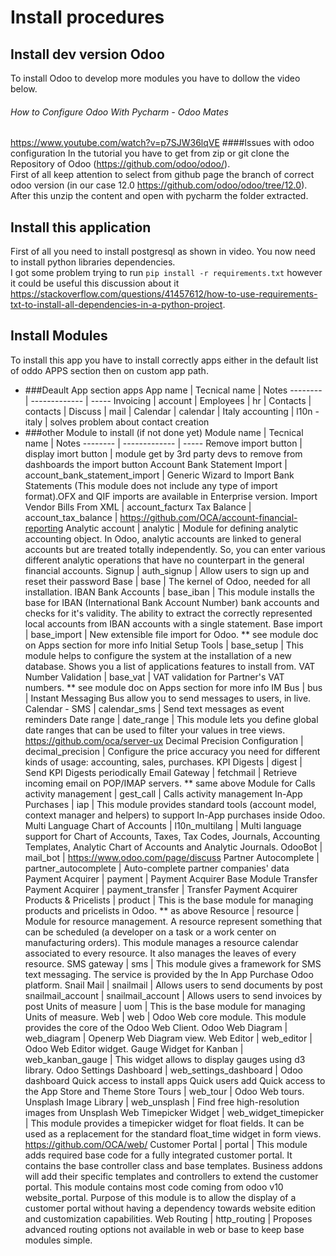 # Install procedures
## Install dev version Odoo
To install Odoo to develop more modules you have to dollow the video below.
###### How to Configure Odoo With Pycharm - Odoo Mates
https://www.youtube.com/watch?v=p7SJW36lqVE
####Issues with odoo configuration
In the tutorial you have to get from zip or git clone the Repository of Odoo (https://github.com/odoo/odoo/).  
First of all keep attention to select from github page the branch of correct odoo version (in our case 12.0 https://github.com/odoo/odoo/tree/12.0).  
After this unzip the content and open with pycharm the folder extracted.

## Install this application 
First of all you need to install postgresql as shown in video.
You now need to install python libraries dependencies.  
I got some problem trying to run `pip install -r requirements.txt` however it could be useful this discussion about it https://stackoverflow.com/questions/41457612/how-to-use-requirements-txt-to-install-all-dependencies-in-a-python-project.


## Install Modules
To install this app you have to install correctly apps either in the default list of oddo APPS section then on custom app path.

* ###Deault App section apps
App name | Tecnical name | Notes
-------- | ------------- | -----
Invoicing | account |
Employees | hr |
Contacts | contacts | 
Discuss | mail | 
Calendar | calendar |
Italy accounting | l10n -italy | solves problem about contact creation
* ###other Module to install (if not done yet)
Module name | Tecnical name | Notes
-------- | ------------- | -----
Remove import button | display imort button | module get by 3rd party devs to remove from dashboards the import button
Account Bank Statement Import | account_bank_statement_import | Generic Wizard to Import Bank Statements (This module does not include any type of import format).OFX and QIF imports are available in Enterprise version.
Import Vendor Bills From XML | account_facturx
Tax Balance | account_tax_balance | https://github.com/OCA/account-financial-reporting
Analytic account | analytic | Module for defining analytic accounting object. In Odoo, analytic accounts are linked to general accounts but are treated totally independently. So, you can enter various different analytic operations that have no counterpart in the general financial accounts.
Signup | auth_signup | Allow users to sign up and reset their password
Base | base | The kernel of Odoo, needed for all installation.
IBAN Bank Accounts | base_iban | This module installs the base for IBAN (International Bank Account Number) bank accounts and checks for it's validity. The ability to extract the correctly represented local accounts from IBAN accounts with a single statement.
Base import | base_import | New extensible file import for Odoo. ** see module doc on Apps section for more info
Initial Setup Tools | base_setup | This module helps to configure the system at the installation of a new database. Shows you a list of applications features to install from.
VAT Number Validation | base_vat | VAT validation for Partner's VAT numbers. ** see module doc on Apps section for more info
IM Bus | bus | Instant Messaging Bus allow you to send messages to users, in live.
Calendar - SMS | calendar_sms | Send text messages as event reminders
Date range | date_range | This module lets you define global date ranges that can be used to filter your values in tree views. https://github.com/oca/server-ux
Decimal Precision Configuration | decimal_precision | Configure the price accuracy you need for different kinds of usage: accounting, sales, purchases.
KPI Digests | digest | Send KPI Digests periodically
Email Gateway | fetchmail | Retrieve incoming email on POP/IMAP servers. ** same above
Module for Calls activity management | gest_call | Calls activity management
In-App Purchases | iap | This module provides standard tools (account model, context manager and helpers) to support In-App purchases inside Odoo.
Multi Language Chart of Accounts | l10n_multilang | Multi language support for Chart of Accounts, Taxes, Tax Codes, Journals, Accounting Templates, Analytic Chart of Accounts and Analytic Journals.
OdooBot | mail_bot | https://www.odoo.com/page/discuss
Partner Autocomplete | partner_autocomplete | Auto-complete partner companies' data
Payment Acquirer | payment | Payment Acquirer Base Module
Transfer Payment Acquirer | payment_transfer | Transfer Payment Acquirer
Products & Pricelists | product | This is the base module for managing products and pricelists in Odoo. ** as above
Resource | resource | Module for resource management. A resource represent something that can be scheduled (a developer on a task or a work center on manufacturing orders). This module manages a resource calendar associated to every resource. It also manages the leaves of every resource.
SMS gateway | sms | This module gives a framework for SMS text messaging. The service is provided by the In App Purchase Odoo platform.
Snail Mail | snailmail | Allows users to send documents by post
snailmail_account | snailmail_account | Allows users to send invoices by post
Units of measure | uom | This is the base module for managing Units of measure.
Web | web | Odoo Web core module. This module provides the core of the Odoo Web Client.
Odoo Web Diagram | web_diagram | Openerp Web Diagram view.
Web Editor | web_editor | Odoo Web Editor widget.
Gauge Widget for Kanban | web_kanban_gauge | This widget allows to display gauges using d3 library.
Odoo Settings Dashboard | web_settings_dashboard | Odoo dashboard    Quick access to install apps    Quick users add    Quick access to the App Store and Theme Store
Tours | web_tour | Odoo Web tours.
Unsplash Image Library | web_unsplash | Find free high-resolution images from Unsplash
Web Timepicker Widget | web_widget_timepicker | This module provides a timepicker widget for float fields. It can be used as a replacement for the standard float_time widget in form views. https://github.com/OCA/web/
Customer Portal | portal | This module adds required base code for a fully integrated customer portal. It contains the base controller class and base templates. Business addons will add their specific templates and controllers to extend the customer portal. This module contains most code coming from odoo v10 website_portal. Purpose of this module is to allow the display of a customer portal without having a dependency towards website edition and customization capabilities.
Web Routing | http_routing | Proposes advanced routing options not available in web or base to keep base modules simple.
